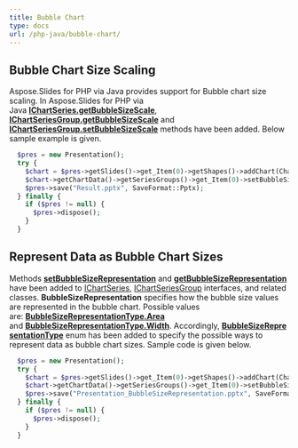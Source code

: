 ```yaml
---
title: Bubble Chart
type: docs
url: /php-java/bubble-chart/
---
```


## **Bubble Chart Size Scaling**
Aspose.Slides for PHP via Java provides support for Bubble chart size scaling. In Aspose.Slides for PHP via Java [**IChartSeries.getBubbleSizeScale**](https://reference.aspose.com/slides/php-java/com.aspose.slides/IChartSeries#getBubbleSizeScale--), [**IChartSeriesGroup.getBubbleSizeScale**](https://reference.aspose.com/slides/php-java/com.aspose.slides/IChartSeriesGroup#getBubbleSizeScale--) and [**IChartSeriesGroup.setBubbleSizeScale**](https://reference.aspose.com/slides/php-java/com.aspose.slides/IChartSeriesGroup#setBubbleSizeScale-int-) methods have been added. Below sample example is given. 

```php
  $pres = new Presentation();
  try {
    $chart = $pres->getSlides()->get_Item(0)->getShapes()->addChart(ChartType::Bubble, 100, 100, 400, 300);
    $chart->getChartData()->getSeriesGroups()->get_Item(0)->setBubbleSizeScale(150);
    $pres->save("Result.pptx", SaveFormat::Pptx);
  } finally {
    if ($pres != null) {
      $pres->dispose();
    }
  }

```

## **Represent Data as Bubble Chart Sizes**
Methods [**setBubbleSizeRepresentation**](https://reference.aspose.com/slides/php-java/com.aspose.slides/IChartSeriesGroup#setBubbleSizeRepresentation-int-) and [**getBubbleSizeRepresentation**](https://reference.aspose.com/slides/php-java/com.aspose.slides/IChartSeriesGroup#getBubbleSizeRepresentation--) have been added to [IChartSeries](https://reference.aspose.com/slides/php-java/com.aspose.slides/IChartSeries), [IChartSeriesGroup](https://reference.aspose.com/slides/php-java/com.aspose.slides/IChartSeriesGroup) interfaces, and related classes. **BubbleSizeRepresentation** specifies how the bubble size values are represented in the bubble chart. Possible values are: [**BubbleSizeRepresentationType.Area**](https://reference.aspose.com/slides/php-java/com.aspose.slides/BubbleSizeRepresentationType#Area) and [**BubbleSizeRepresentationType.Width**](https://reference.aspose.com/slides/php-java/com.aspose.slides/BubbleSizeRepresentationType#Width). Accordingly, [**BubbleSizeRepresentationType**](https://reference.aspose.com/slides/php-java/com.aspose.slides/BubbleSizeRepresentationType) enum has been added to specify the possible ways to represent data as bubble chart sizes. Sample code is given below.

```php
  $pres = new Presentation();
  try {
    $chart = $pres->getSlides()->get_Item(0)->getShapes()->addChart(ChartType::Bubble, 50, 50, 600, 400, true);
    $chart->getChartData()->getSeriesGroups()->get_Item(0)->setBubbleSizeRepresentation(BubbleSizeRepresentationType::Width);
    $pres->save("Presentation_BubbleSizeRepresentation.pptx", SaveFormat::Pptx);
  } finally {
    if ($pres != null) {
      $pres->dispose();
    }
  }

```
